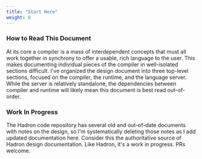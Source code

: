 ```yaml
---
title: "Start Here"
weight: 0
---
```


### How to Read This Document

At its core a compiler is a mass of interdependent concepts that must all work together in synchrony to offer a usable,
rich language to the user. This makes documenting individual pieces of the compiler in well-isolated sections difficult.
I've organized the design document into three top-level sections, focused on the compiler, the runtime, and the language
server. While the server is relatively standalone, the dependencies between compiler and runtime will likely mean this
document is best read out-of-order.

### Work In Progress

The Hadron code repository has several old and out-of-date documents with notes on the design, so I'm systematically
deleting those notes as I add updated documentation here. Consider this the authoritative source of Hadron design
documentation. Like Hadron, it's a work in progress. PRs welcome.
